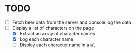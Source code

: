# TODO
- [ ] Fetch beer data from the server and console.log the data
- [ ] Display a list of characters on the page
  - [x] Extract an array of character names
  - [x] Log each character name
  - [ ] Display each character name in a `ul`
